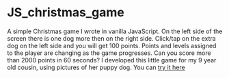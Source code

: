 # JS_christmas_game

A simple Christmas game I wrote in vanilla JavaScript. On the left side of the screen there is one dog more then on the right side. Click/tap on the extra dog on the left side and you will get 100 points. Points and levels assigned to the player are changing as the game progresses. Can you score more than 2000 points in 60 seconds?
I developed this little game for my 9 year old cousin, using pictures of her puppy dog. You can <a href="http://labs.ramonmiklus.com/jsgame/" target="blank">try it here</a>
